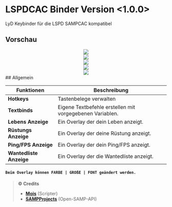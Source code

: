 # LSPDCAC Binder Version <1.0.0>
LyD Keybinder für die LSPD SAMPCAC kompatibel

## Vorschau
<div align="center"><img src="http://213.202.208.207/LSPDCAC/Bilder/Home.png"></img></div>
<div align="center"><img src="http://213.202.208.207/LSPDCAC/Bilder/Hotkeys.png"></img></div>
<div align="center"><img src="http://213.202.208.207/LSPDCAC/Bilder/Textbinds.png"></img></div>
<div align="center"><img src="http://213.202.208.207/LSPDCAC/Bilder/Overlay.png"></img></div>
<div align="center"><img src="http://213.202.208.207/LSPDCAC/Bilder/Einstellungen.png"></img></div>
## Allgemein

| Funktionen | Beschreibung |
| -------- | ------------ |
| **Hotkeys** | Tastenbelege verwalten |
| **Textbinds** | Eigene Textbefehle erstellen mit vorgegebenen Variablen. |
| **Lebens Anzeige** | Ein Overlay der dein Leben anzeigt. |
| **Rüstungs Anzeige** | Ein Overlay der deine Rüstung anzeigt. |
| **Ping/FPS Anzeige** | Ein Overlay der dein Ping/FPS anzeigt.|
| **Wantedliste Anzeige** | Ein Overlay der die Wantedliste anzeigt.|

#### <div align="Left">`Beim Overlay können FARBE | GROßE | FONT geändert werden.`</div>


>**:copyright: Credits**
> - **<a href="https://lyd-roleplay.de/index.php?user/58-mois/" target="_blank">Mois</a>** (Scripter)
> - **<a href="https://github.com/SAMPProjects" target="_blank">SAMPProjects</a>** (Open-SAMP-API)
